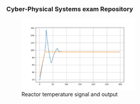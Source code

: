 ### Cyber-Physical Systems exam Repository

<figure>
  <img src="reactor_temperature.png" width=300px>
  <figcaption>
      Reactor temperature signal and output
  </figcaption>
</figure>
